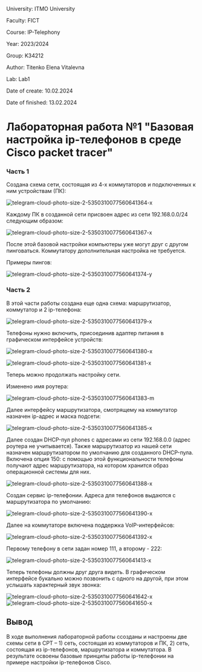 University: ITMO University

Faculty: FICT

Course: IP-Telephony

Year: 2023/2024

Group: K34212

Author: Titenko Elena Vitalevna

Lab: Lab1

Date of create: 10.02.2024

Date of finished: 13.02.2024

# Лабораторная работа №1 "Базовая настройка ip-телефонов в среде Сisco packet tracer"

### Часть 1

Создана схема сети, состоящая из 4-х коммутаторов и подключенных к ним устройствам (ПК): 

![telegram-cloud-photo-size-2-5350310077560641364-x](https://github.com/oxxawsm/2023_2024-ip-telephony-k34212-titenko_e_v/assets/63160594/01291a0b-8ddb-4da9-b435-34ffc919a39b)

Каждому ПК в созданной сети присвоен адрес из сети 192.168.0.0/24 следующим образом:

![telegram-cloud-photo-size-2-5350310077560641367-x](https://github.com/oxxawsm/2023_2024-ip-telephony-k34212-titenko_e_v/assets/63160594/1c3893ae-3afc-4088-9d6a-8cd83ab90aba)

После этой базовой настройки компьютеры уже могут друг с другом пинговаться. Коммутатору дополнительная настройка не требуется.

Примеры пингов:

![telegram-cloud-photo-size-2-5350310077560641374-y](https://github.com/oxxawsm/2023_2024-ip-telephony-k34212-titenko_e_v/assets/63160594/d4acfad5-8c5c-4213-a76b-6301fabcf3f8)

### Часть 2

В этой части работы создана еще одна схема: маршрутизатор, коммутатор и 2 ip-телефона:

![telegram-cloud-photo-size-2-5350310077560641379-x](https://github.com/oxxawsm/2023_2024-ip-telephony-k34212-titenko_e_v/assets/63160594/4e5bf2ec-a375-45fb-80d2-207ff6a10fa7)

Телефоны нужно включить, присоединив адаптер питания в графическом интерфейсе устройств:

![telegram-cloud-photo-size-2-5350310077560641380-x](https://github.com/oxxawsm/2023_2024-ip-telephony-k34212-titenko_e_v/assets/63160594/b50f4d4b-2179-43c2-82e0-3ba36a48e8eb)

![telegram-cloud-photo-size-2-5350310077560641381-x](https://github.com/oxxawsm/2023_2024-ip-telephony-k34212-titenko_e_v/assets/63160594/deb0531a-7163-4def-bfa5-4c3921c5a3ba)

Теперь можно продолжать настройку сети.

Изменено имя роутера:

![telegram-cloud-photo-size-2-5350310077560641383-m](https://github.com/oxxawsm/2023_2024-ip-telephony-k34212-titenko_e_v/assets/63160594/81298864-c6cf-4d05-9351-02885bf7a86b)

Далее интерфейсу маршрутизатора, смотрящему на коммутатор назначен ip-адрес и маска подсети:

![telegram-cloud-photo-size-2-5350310077560641385-x](https://github.com/oxxawsm/2023_2024-ip-telephony-k34212-titenko_e_v/assets/63160594/cdf23091-bf72-40ce-933c-2b714cc6a680)

Далее создан DHCP-пул phones с адресами из сети 192.168.0.0 (адрес роутера не учитывается). Также маршрутизатор из нашей сети назначен маршрутизатором по умолчанию для созданного DHCP-пула. Включена опция 150: с помощью этой функциональности телефоны получают адрес маршрутизатора, на котором хранится образ операционной системы для них.

![telegram-cloud-photo-size-2-5350310077560641388-x](https://github.com/oxxawsm/2023_2024-ip-telephony-k34212-titenko_e_v/assets/63160594/47597c8f-b79e-44dc-89f0-fa47c0457519)

Создан сервис ip-телефонии. Адреса для телефонов выдаются с маршрутизатора по умолчанию:

![telegram-cloud-photo-size-2-5350310077560641390-x](https://github.com/oxxawsm/2023_2024-ip-telephony-k34212-titenko_e_v/assets/63160594/22442974-a0d1-4270-b828-1cf81390ed67)

Далее на коммутаторе включена поддержка VoIP-интерфейсов:

![telegram-cloud-photo-size-2-5350310077560641392-x](https://github.com/oxxawsm/2023_2024-ip-telephony-k34212-titenko_e_v/assets/63160594/9f5cd0d1-a5c7-46b8-81eb-8573385c1b1d)

Первому телефону в сети задан номер 111, а второму - 222:

![telegram-cloud-photo-size-2-5350310077560641413-x](https://github.com/oxxawsm/2023_2024-ip-telephony-k34212-titenko_e_v/assets/63160594/16c4931b-3a7f-4f3f-b98f-7250c9f61e60)

Теперь телефоны должны друг друга видеть. В графическом интерфейсе букально можно позвонить с одного на другой, при этом услышать характерный звук звонка:

![telegram-cloud-photo-size-2-5350310077560641642-x](https://github.com/oxxawsm/2023_2024-ip-telephony-k34212-titenko_e_v/assets/63160594/8660bb7c-2f21-4771-946b-7d8eda90aef0) ![telegram-cloud-photo-size-2-5350310077560641650-x](https://github.com/oxxawsm/2023_2024-ip-telephony-k34212-titenko_e_v/assets/63160594/33921f92-889a-4dc3-8c15-32b98e545353)

## Вывод

В ходе выполнения лабораторной работы ссозданы и настроены две схемы сети в CPT – 1) сеть, состоящая из коммутаторов и ПК, 2) сеть, состоящая из ip-телефонов, маршрутизатора и коммутатора. В результате освоены базовые принципы работы ip-телефонии на примере настройки ip-телефонов Cisco.
